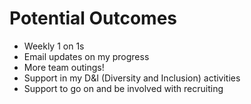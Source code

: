 # Potential Outcomes

- Weekly 1 on 1s
- Email updates on my progress
- More team outings!
- Support in my D&I (Diversity and Inclusion) activities
- Support to go on and be involved with recruiting 
